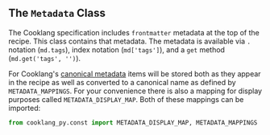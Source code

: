 ## The `Metadata` Class

The Cooklang specification includes `frontmatter` metadata at the top of the recipe. This class
contains that metadata. The metadata is available via `.` notation (`md.tags`), index notation
(`md['tags']`), and a `get` method (`md.get('tags', '')`).

For Cooklang's [canonical metadata](https://cooklang.org/docs/spec/#canonical-metadata)
items will be stored both as they appear in the recipe as well as converted to a canonical
name as defined by `METADATA_MAPPINGS`. For your convenience there is also a mapping for display
purposes called `METADATA_DISPLAY_MAP`. Both of these mappings can be imported:

```python
from cooklang_py.const import METADATA_DISPLAY_MAP, METADATA_MAPPINGS
```
